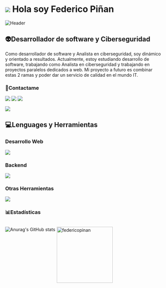 # ![](https://user-images.githubusercontent.com/18350557/176309783-0785949b-9127-417c-8b55-ab5a4333674e.gif) Hola soy Federico Piñan

![Header](https://media.licdn.com/dms/image/D4D16AQFPR9G5-X_Dtw/profile-displaybackgroundimage-shrink_350_1400/0/1706297118306?e=1723075200&v=beta&t=rPdbSJSIWTAjdx8dOGIXOfgJMGgJedoGeBiyeMxa5J4)

<h2 align="left">👽Desarrollador de software y Ciberseguridad</h2>

Como desarrollador de software y Analista en ciberseguridad, soy dinámico y orientado a resultados. Actualmente, estoy estudiando desarrollo de software, trabajando como Analista en ciberseguridad y trabajando en proyectos paralelos dedicados a web. Mi proyecto a futuro es combinar estas 2 ramas y poder dar un servicio de calidad en el mundo IT.

</div><h3 align="left">📱Contactame</h3>
<div> <a href="https://twitter.com/federicopinan" target="_blank"><img src="https://img.shields.io/badge/Twitter-1DA1F2?style=for-the-badge&logo=twitter&logoColor=white" target="_blank"></a>
<a href="https://www.linkedin.com/in/federicopinan" target="_blank"><img src="https://img.shields.io/badge/LinkedIn-0077B5?style=for-the-badge&logo=linkedin&logoColor=white" target="_blank"></a>
<a href="https://github.com/federicopinan" target="_blank"><img src="https://img.shields.io/badge/GitHub-100000?style=for-the-badge&logo=github&logoColor=white" target="_blank"></a>

![](https://komarev.com/ghpvc/?username=federicopinan&color=orange)

<h2 align="left">💻Lenguages y Herramientas</h2>
<h3 align="left">Desarrollo Web</h3>
<p align="left">
  <a href="https://skillicons.dev">
    <img src="https://skillicons.dev/icons?i=html,css,js,nodejs,react,next,astro,postman,express,mongodb"/>
  </a>
</p>
<h3 align="left">Backend</h3>
<p align="left">
  <a href="https://skillicons.dev">
    <img src="https://skillicons.dev/icons?i=python,mysql,fastapi,bash"/>
  </a>
</p>
<h3 align="left">Otras Herramientas</h3>
<p align="left">
  <a href="https://skillicons.dev">
    <img src="https://skillicons.dev/icons?i=git,linux,docker,notion,windows,kali"/>
  </a>
</p>
<h3 align="left">📊Estadísticas</h3>
<div display="left" style="display:flex; gap:5px">

![Anurag's GitHub stats](https://github-readme-stats.vercel.app/api?username=federicopinan&show_icons=true&theme=radical)

<p><img align="center" height="180em" src="https://github-readme-streak-stats.herokuapp.com/?user=federicopinan&theme=radical" alt="federicopinan" /></p>

</div>
